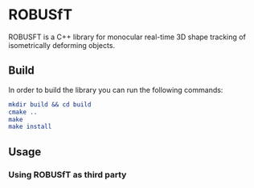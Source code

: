 # ROBUSfT

ROBUSFT is a C++ library for monocular real-time 3D shape tracking of isometrically deforming objects. 



## Build

In order to build the library you can run the following commands:

```cmake
mkdir build && cd build
cmake ..
make
make install
```
## Usage





### Using ROBUSfT as third party
